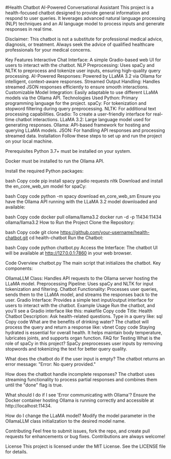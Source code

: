 #Health Chatbot
AI-Powered Conversational Assistant
This project is a health-focused chatbot designed to provide general information and respond to user queries. It leverages advanced natural language processing (NLP) techniques and an AI language model to process inputs and generate responses in real time.

Disclaimer: This chatbot is not a substitute for professional medical advice, diagnosis, or treatment. Always seek the advice of qualified healthcare professionals for your medical concerns.

Key Features
Interactive Chat Interface: A simple Gradio-based web UI for users to interact with the chatbot.
NLP Preprocessing: Uses spaCy and NLTK to preprocess and tokenize user inputs, ensuring high-quality query processing.
AI-Powered Responses: Powered by LLaMA 3.2 via Ollama for intelligent, context-aware responses.
Streamed Output Handling: Handles streamed JSON responses efficiently to ensure smooth interactions.
Customizable Model Integration: Easily adaptable to use different LLaMA models via the Ollama API.
Technologies Used
Python: Primary programming language for the project.
spaCy: For tokenization and stopword filtering during query preprocessing.
NLTK: For additional text processing capabilities.
Gradio: To create a user-friendly interface for real-time chatbot interactions.
LLaMA 3.2: Large language model used for generating responses.
Ollama: API-based framework for hosting and querying LLaMA models.
JSON: For handling API responses and processing streamed data.
Installation
Follow these steps to set up and run the project on your local machine.

Prerequisites
Python 3.7+ must be installed on your system.

Docker must be installed to run the Ollama API.

Install the required Python packages:

bash
Copy code
pip install spacy gradio requests nltk
Download and install the en_core_web_sm model for spaCy:

bash
Copy code
python -m spacy download en_core_web_sm
Ensure you have the Ollama API running with the LLaMA 3.2 model downloaded and available:

bash
Copy code
docker pull ollama/llama3.2
docker run -d -p 11434:11434 ollama/llama3.2
How to Run the Project
Clone the Repository:

bash
Copy code
git clone https://github.com/your-username/health-chatbot.git
cd health-chatbot
Run the Chatbot:

bash
Copy code
python chatbot.py
Access the Interface:
The chatbot UI will be available at http://127.0.0.1:7860 in your web browser.

Code Overview
chatbot.py
The main script that initializes the chatbot. Key components:

OllamaLLM Class: Handles API requests to the Ollama server hosting the LLaMA model.
Preprocessing Pipeline: Uses spaCy and NLTK for input tokenization and filtering.
Chatbot Functionality: Processes user queries, sends them to the LLaMA model, and streams the responses back to the user.
Gradio Interface: Provides a simple text input/output interface for users to interact with the chatbot.
Example Usage
Run the chatbot, and you'll see a Gradio interface like this:
makefile
Copy code
Title: Health Chatbot
Description: Ask health-related questions.
Type in a query like:
sql
Copy code
What are the benefits of drinking water?
The chatbot will process the query and return a response like:
vbnet
Copy code
Staying hydrated is essential for overall health. It helps maintain body temperature, lubricates joints, and supports organ function.
FAQ for Testing
What is the role of spaCy in this project?
SpaCy preprocesses user inputs by removing stopwords and tokenizing the text for better query quality.

What does the chatbot do if the user input is empty?
The chatbot returns an error message: "Error: No query provided."

How does the chatbot handle incomplete responses?
The chatbot uses streaming functionality to process partial responses and combines them until the "done" flag is true.

What should I do if I see 'Error communicating with Ollama'?
Ensure the Docker container hosting Ollama is running correctly and accessible at http://localhost:11434.

How do I change the LLaMA model?
Modify the model parameter in the OllamaLLM class initialization to the desired model name.

Contributing
Feel free to submit issues, fork the repo, and create pull requests for enhancements or bug fixes. Contributions are always welcome!

License
This project is licensed under the MIT License. See the LICENSE file for details.

